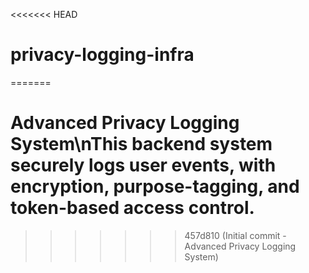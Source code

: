<<<<<<< HEAD
# privacy-logging-infra
=======
# Advanced Privacy Logging System\nThis backend system securely logs user events, with encryption, purpose-tagging, and token-based access control.
>>>>>>> 457d810 (Initial commit - Advanced Privacy Logging System)
